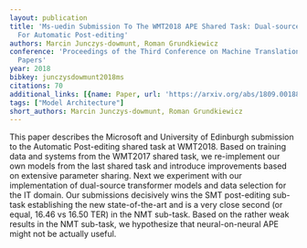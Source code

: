 ```yaml
---
layout: publication
title: 'Ms-uedin Submission To The WMT2018 APE Shared Task: Dual-source Transformer
  For Automatic Post-editing'
authors: Marcin Junczys-dowmunt, Roman Grundkiewicz
conference: 'Proceedings of the Third Conference on Machine Translation: Shared Task
  Papers'
year: 2018
bibkey: junczysdowmunt2018ms
citations: 70
additional_links: [{name: Paper, url: 'https://arxiv.org/abs/1809.00188'}]
tags: ["Model Architecture"]
short_authors: Marcin Junczys-dowmunt, Roman Grundkiewicz
---
```

This paper describes the Microsoft and University of Edinburgh submission to
the Automatic Post-editing shared task at WMT2018. Based on training data and
systems from the WMT2017 shared task, we re-implement our own models from the
last shared task and introduce improvements based on extensive parameter
sharing. Next we experiment with our implementation of dual-source transformer
models and data selection for the IT domain. Our submissions decisively wins
the SMT post-editing sub-task establishing the new state-of-the-art and is a
very close second (or equal, 16.46 vs 16.50 TER) in the NMT sub-task. Based on
the rather weak results in the NMT sub-task, we hypothesize that
neural-on-neural APE might not be actually useful.